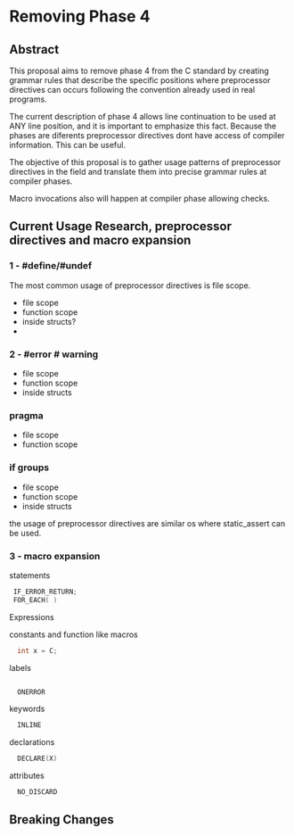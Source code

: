 # Removing Phase 4

## Abstract

This proposal aims to remove phase 4 from the C standard by creating grammar rules that describe the specific positions
where preprocessor directives can occurs following the convention already used in real programs.

The current description of phase 4 allows line continuation to be used at  ANY line position, and it is important to emphasize this fact.
Because the phases are diferents preprocessor directives dont have access of compiler information. This can be useful.

The objective of this proposal is to gather usage patterns of preprocessor directives in the field and translate them into precise grammar rules
at compiler phases.

Macro invocations also will happen at compiler phase allowing checks.

## Current Usage Research, preprocessor directives and macro expansion

### 1 -  #define/#undef
The most common usage of preprocessor directives is file scope.
- file scope
- function scope
- inside structs?
- 
### 2 -  #error # warning
- file scope
- function scope
- inside structs

### pragma 
- file scope
- function scope

### if groups
- file scope
- function scope
- inside structs 

the usage of preprocessor directives are similar os where static_assert can be used.

### 3 - macro expansion

statements

```c
 IF_ERROR_RETURN;
 FOR_EACH( )
```

Expressions

constants and function like macros

```c
  int x = C;
```

labels

```c

  ONERROR

```


keywords
```c
  INLINE
```

declarations
```c
  DECLARE(X)
```

attributes
```c
  NO_DISCARD
```



## Breaking Changes


